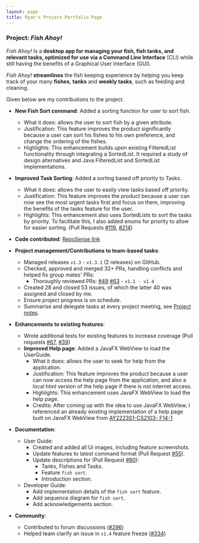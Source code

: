 ```yaml
---
layout: page
title: Ryan's Project Portfolio Page
---
```


### Project: *Fish Ahoy!*

*Fish Ahoy!* Is a **desktop app for managing your fish, fish tanks, and relevant tasks, optimized for use via a Command
Line Interface** (CLI) while still having the benefits of a Graphical User Interface (GUI). <br>

*Fish Ahoy!* **streamlines** the fish keeping experience by helping you keep track of your many **fishes**, **tanks** and
**weekly tasks**, such as feeding and cleaning.

Given below are my contributions to the project.

* **New Fish Sort command**: Added a sorting function for user to sort fish.
  * What it does: allows the user to sort fish by a given attribute.
  * Justification: This feature improves the product significantly because a user can sort his fishes to his own preference, 
    and change the ordering of the fishes.
  * Highlights: This enhancement builds upon existing FilteredList functionality through integrating a SortedList. 
    It required a study of design alternatives and Java FilteredList and SortedList implementations.
    
* **Improved Task Sorting**: Added a sorting based off priority to Tasks.
  * What it does: allows the user to easily view tasks based off priority.
  * Justification: This feature improves the product because a user can now see the most urgent tasks first and focus on them,
    improving the benefits of the tasks feature for the user.
  * Highlights: This enhancement also uses SortedLists to sort the tasks by priority. To facilitate this, I also added 
    enums for priority to allow for easier sorting. (Pull Requests [\#119](https://github.com/AY2223S2-CS2103T-T17-4/tp/pull/119), [\#214](https://github.com/AY2223S2-CS2103T-T17-4/tp/pull/214))
    
* **Code contributed**: [RepoSense link](https://nus-cs2103-ay2223s2.github.io/tp-dashboard/?search=ryanchua00&breakdown=true&sort=groupTitle%20dsc&sortWithin=title&since=2023-02-17&timeframe=commit&mergegroup=&groupSelect=groupByRepos&checkedFileTypes=docs~functional-code~test-code~other)

* **Project management/Contributions to team-based tasks**:
  * Managed releases `v1.3` - `v1.3.1` (2 releases) on GitHub.
  * Checked, approved and merged 32+ PRs, handling conflicts and helped fix group mates' PRs: 
    * Thoroughly reviewed PRs: [\#49](https://github.com/AY2223S2-CS2103T-T17-4/tp/pull/49)
      [\#63](https://github.com/AY2223S2-CS2103T-T17-4/tp/pull/63) - `v1.1 - v1.4`
  * Created 28 and closed 53 issues, of which the latter 40 was assigned and closed by me.
  * Ensure project progress is on schedule.
  * Summarise and delegate tasks at every project meeting, see [Project notes](https://docs.google.com/document/d/1SKZt5__jKFv3l1Zu2YpQm-VNddbT2NYJlIxam2Zethk/edit#bookmark=id.pnxemekevmpi).
  
* **Enhancements to existing features**:
  * Wrote additional tests for existing features to increase coverage (Pull requests [\#67](https://github.com/AY2223S2-CS2103T-T17-4/tp/pull/67), [\#39](https://github.com/AY2223S2-CS2103T-T17-4/tp/pull/39))
  * **Improved Help page**: Added a JavaFX WebView to load the UserGuide.
    * What it does: allows the user to seek for help from the application.
    * Justification: This feature improves the product because a user can now access the help page from the application,
      and also a local html version of the help page if there is not internet access.
    * Highlights: This enhancement uses JavaFX WebView to load the help page.
    * Credits: After coming up with the idea to use JavaFX WebView, I referenced an already existing implementation of a
      help page built on JavaFX WebView from [AY2223S1-CS2103- F14-1](https://github.com/AY2223S1-CS2103-F14-1/tp/pull/66)
      
* **Documentation**:
  * User Guide:
    * Created and added all Ui images, including feature screenshots.
    * Update features to latest command format (Pull Request [\#55](https://github.com/AY2223S2-CS2103T-T17-4/tp/pull/55)).    
    * Update descriptions for (Pull Request [\#80](https://github.com/AY2223S2-CS2103T-T17-4/tp/pull/80)):
      * Tanks, Fishes and Tasks.
      * Feature `fish sort`.
      * Introduction section.
  * Developer Guide:
    * Add implementation details of the `fish sort` feature.
    * Add sequence diagram for `fish sort`.
    * Add acknowledgements section.

* **Community**:
  * Contributed to forum discussions ([\#296](https://github.com/nus-cs2103-AY2223S2/forum/issues/296))
  * Helped team clarify an issue in `v1.4` feature freeze ([\#334](https://github.com/nus-cs2103-AY2223S2/forum/issues/334))

